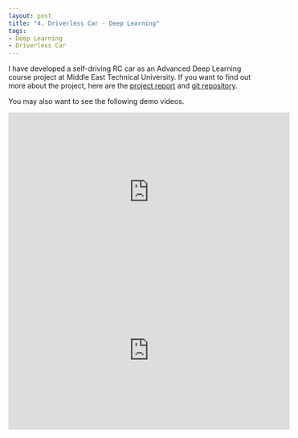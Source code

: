 ```yaml
---
layout: post
title: "4. Driverless Car - Deep Learning"
tags:
- Deep Learning
- Driverless Car
---
```


I have developed a self-driving RC car as an Advanced Deep Learning course
project at Middle East Technical University. If you want to find out more about
the project, here are the [project report][1] and [git repository][2].

You may also want to see the following demo videos.

<iframe width="560" height="315" src="https://www.youtube.com/embed/3KMKOiGDl7Q" frameborder="0" allowfullscreen></iframe>

<iframe width="560" height="315" src="https://www.youtube.com/embed/Z6VKdoF2ZXY" frameborder="0" allowfullscreen></iframe>


[1]: https://docs.google.com/document/d/1PLjWBikek1Xktpa-1gqN1JodmPQsLEje1Ji__j_QxeA/edit?usp=sharing
[2]: https://github.com/gokhanettin/driverless-rccar
